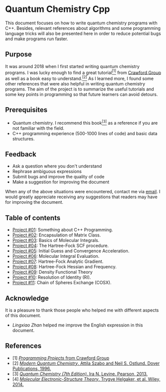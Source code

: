 # Quantum Chemistry Cpp

This document focuses on how to write quantum chemistry programs with C++. Besides, relevant references about algorithms and some programming language tricks will also be presented here in order to reduce potential bugs and make programs run faster.

## Purpose
It was around 2018 when I first started writing quantum chemistry programs. I was lucky enough to find a great tutorial[<sup>[1]</sup>](#ref1) from [Crawford Group](https://crawford.chem.vt.edu) as well as a book easy to understand.[<sup>[2]</sup>](#ref2) As I learned more, I found some other references that were also helpful in writing quantum chemistry programs. The aim of the project is to summarize the useful tutorials and some key points in programming so that future learners can avoid detours.

## Prerequisites
* Quantum chemistry. I recommend this book[<sup>[3]</sup>](#ref3) as a reference if you are not familiar with the field.
* C++ programming experience (500-1000 lines of code) and basic data structures.

## Feedback
* Ask a question where you don't understand
* Rephrase ambiguous expressions
* Submit bugs and improve the quality of code
* Make a suggestion for improving the document

When any of the above situations were encountered, contact me via [email](mailto:rudin.jiang@gmail.com). I would greatly appreciate receiving any suggestions that readers may have for improving the document.

## Table of contents
- [Project #01](./Project%2301): Something about C++ Programming.
- [Project #02](./Project%2302): Encapsulation of Matrix Class.
- [Project #03](./Project%2303): Basics of Molecular Integrals.
- [Project #04](./Project%2304): The Hartree-Fock SCF procedure.
- [Project #05](./Project%2305): Initial Guess and Convergence Acceleration.
- [Project #06](./Project%2306): Molecular Integral Evaluation.
- [Project #07](./Project%2307): Hartree-Fock Analytic Gradient.
- [Project #08](./Project%2308): Hartree-Fock Hessian and Frequency.
- [Project #09](./Project%2309): Density Functional Theory
- [Project #10](./Project%2310): Resolution of Identity (RI).
- [Project #11](./Project%2311): Chain of Spheres Exchange (COSX).
<!-- - [Project #12](./Project%2312)
- [Project #13](./Project%2313)
- [Project #14](./Project%2314)
- [Project #15](./Project%2315)
- [Project #16](./Project%2316)
- [Project #17](./Project%2317)
- [Project #18](./Project%2318)
- [Project #19](./Project%2319)
- [Project #20](./Project%2320) -->


## Acknowledge
It is a pleasure to thank those people who helped me with different aspects of this document.
- *Lingxiao Zhan* helped me improve the English expression in this document.
<!-- - *Luoyan Yu* helped me review this document. -->

## References
* <a id="ref1"></a> [1] [*Programming Projects* from Crawford Group](https://github.com/CrawfordGroup/ProgrammingProjects)
* <a id="ref2"></a> [2] [*Modern Quantum Chemistry*. Attila Szabo and Neil S. Ostlund. Dover Publications, 1996.](https://www.amazon.com/Modern-Quantum-Chemistry-Introduction-Electronic/dp/0486691861)
* <a id="ref3"></a> [3] [*Quantum Chemistry (7th Edition)*. Ira N. Levine. Pearson, 2013.](https://www.amazon.com/Quantum-Chemistry-7th-Ira-Levine/dp/0321803450)
* <a id="ref4"></a> [4] [*Molecular Electronic-Structure Theory*. Trygve Helgaker, et al. Wiley, 2014.](https://www.amazon.com/Molecular-Electronic-Structure-Theory-Trygve-Helgaker/dp/1118531477)



